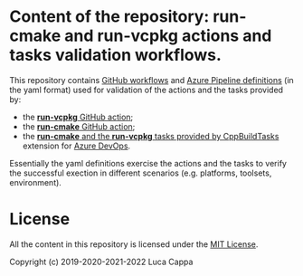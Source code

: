 # Content of the repository: **run-cmake** and **run-vcpkg** actions and tasks validation workflows.

This repository contains [GitHub workflows](https://github.com/lukka/CppBuildTasks-Validation/actions) and [Azure Pipeline definitions](https://dev.azure.com/CppBuild/CppBuildTasks/_build?view=folders) (in the yaml format) used for validation of the actions and the tasks provided by:
  - the [**run-vcpkg** GitHub action](https://github.com/marketplace/actions/run-vcpkg);
  - the [**run-cmake** GitHub action](https://github.com/marketplace/actions/run-cmake);
  - the [**run-cmake** and the **run-vcpkg** tasks provided by CppBuildTasks](https://marketplace.visualstudio.com/items?itemName=lucappa.cmake-ninja-vcpkg-tasks) extension for [Azure DevOps](https://azure.microsoft.com/en-us/services/devops/).

Essentially the yaml definitions exercise the actions and the tasks to verify the successful exection in different scenarios (e.g. platforms, toolsets, environment).

# License
All the content in this repository is licensed under the [MIT License](LICENSE.txt).

Copyright (c) 2019-2020-2021-2022 Luca Cappa

